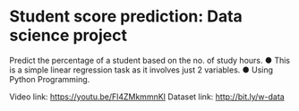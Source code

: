 

# Student score prediction: Data science project

Predict the percentage of a student based on the no. of study hours. 
● This is a simple linear regression task as it involves just 2 variables.
● Using Python Programming.

Video link: https://youtu.be/Fl4ZMkmmnKI
Dataset link: http://bit.ly/w-data 
